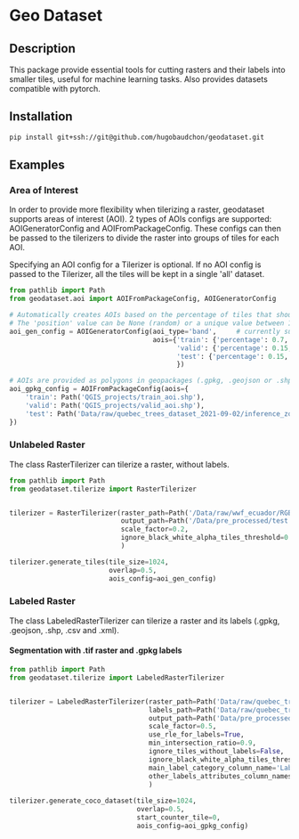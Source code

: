 # Geo Dataset

## Description

This package provide essential tools for cutting rasters and their labels into smaller tiles, useful for machine learning tasks. Also provides datasets compatible with pytorch.

## Installation

```bash
pip install git+ssh://git@github.com/hugobaudchon/geodataset.git
```

## Examples

### Area of Interest

In order to provide more flexibility when tilerizing a raster, geodataset supports areas of interest (AOI).
2 types of AOIs configs are supported: AOIGeneratorConfig and AOIFromPackageConfig.
These configs can then be passed to the tilerizers to divide the raster into groups of tiles for each AOI.

Specifying an AOI config for a Tilerizer is optional.
If no AOI config is passed to the Tilerizer, all the tiles will be kept in a single 'all' dataset.

```python
from pathlib import Path
from geodataset.aoi import AOIFromPackageConfig, AOIGeneratorConfig

# Automatically creates AOIs based on the percentage of tiles that should be in each AOI.
# The 'position' value can be None (random) or a unique value between 1 and n_aois, to force the AOIs to specific bands/corners.
aoi_gen_config = AOIGeneratorConfig(aoi_type='band',     # currently supports 'band' and 'corner'
                                    aois={'train': {'percentage': 0.7, 'position': 2},
                                          'valid': {'percentage': 0.15, 'position': 1},
                                          'test': {'percentage': 0.15, 'position': 3}
                                          })

# AOIs are provided as polygons in geopackages (.gpkg, .geojson or .shp)
aoi_gpkg_config = AOIFromPackageConfig(aois={
    'train': Path('QGIS_projects/train_aoi.shp'),
    'valid': Path('QGIS_projects/valid_aoi.shp'),
    'test': Path('Data/raw/quebec_trees_dataset_2021-09-02/inference_zone.gpkg')
})
```

### Unlabeled Raster

The class RasterTilerizer can tilerize a raster, without labels.

```python
from pathlib import Path
from geodataset.tilerize import RasterTilerizer


tilerizer = RasterTilerizer(raster_path=Path('/Data/raw/wwf_ecuador/RGB Orthomosaics/Carlos Vera Arteaga RGB.tif'),
                            output_path=Path('/Data/pre_processed/test'),
                            scale_factor=0.2,
                            ignore_black_white_alpha_tiles_threshold=0.8   # optional
                            )

tilerizer.generate_tiles(tile_size=1024,
                         overlap=0.5,
                         aois_config=aoi_gen_config)
```

### Labeled Raster

The class LabeledRasterTilerizer can tilerize a raster and its labels (.gpkg, .geojson, .shp, .csv and .xml).

#### Segmentation with .tif raster and .gpkg labels
```python
from pathlib import Path
from geodataset.tilerize import LabeledRasterTilerizer


tilerizer = LabeledRasterTilerizer(raster_path=Path('Data/raw/quebec_trees_dataset_2021-09-02/2021-09-02/zone1/2021-09-02-sbl-z1-rgb-cog.tif'),
                                   labels_path=Path('Data/raw/quebec_trees_dataset_2021-09-02/Z1_polygons.gpkg'),
                                   output_path=Path('Data/pre_processed/test'),
                                   scale_factor=0.5,                                # optional
                                   use_rle_for_labels=True,                         # optional
                                   min_intersection_ratio=0.9,                      # optional
                                   ignore_tiles_without_labels=False,               # optional
                                   ignore_black_white_alpha_tiles_threshold=0.8,    # optional
                                   main_label_category_column_name='Label',         # optional
                                   other_labels_attributes_column_names=None        # optional
                                   )
                                   
tilerizer.generate_coco_dataset(tile_size=1024,
                                overlap=0.5,
                                start_counter_tile=0,
                                aois_config=aoi_gpkg_config)
```
